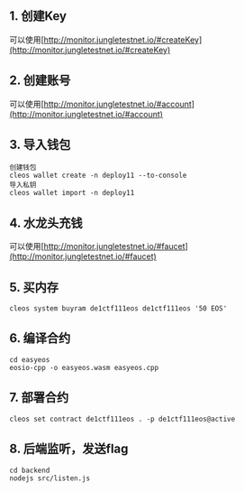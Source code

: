 ## 1. 创建Key

可以使用[http://monitor.jungletestnet.io/#createKey](http://monitor.jungletestnet.io/#createKey)



## 2. 创建账号

可以使用[http://monitor.jungletestnet.io/#account](http://monitor.jungletestnet.io/#account)

## 3. 导入钱包

```shell
创建钱包
cleos wallet create -n deploy11 --to-console
导入私钥
cleos wallet import -n deploy11
```

## 4. 水龙头充钱

可以使用[http://monitor.jungletestnet.io/#faucet](http://monitor.jungletestnet.io/#faucet)

## 5. 买内存

```shell
cleos system buyram de1ctf111eos de1ctf111eos '50 EOS'
```



## 6. 编译合约

```shell
cd easyeos
eosio-cpp -o easyeos.wasm easyeos.cpp
```




## 7. 部署合约

```shell
cleos set contract de1ctf111eos . -p de1ctf111eos@active
```

## 8. 后端监听，发送flag

```shell
cd backend
nodejs src/listen.js
```

